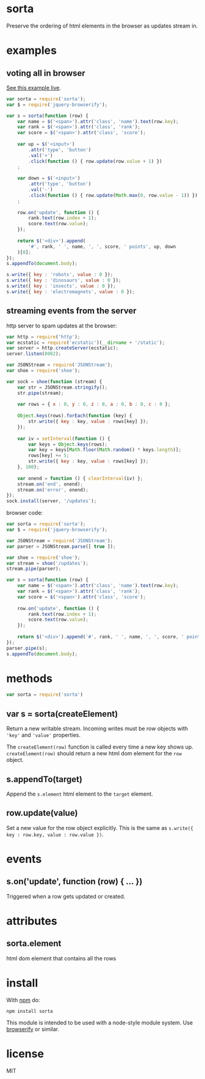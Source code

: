 # sorta

Preserve the ordering of html elements in the browser as updates stream in.

# examples

## voting all in browser

[See this example live](http://substack.net/projects/sorta-vote/).

``` js
var sorta = require('sorta');
var $ = require('jquery-browserify');

var s = sorta(function (row) {
    var name = $('<span>').attr('class', 'name').text(row.key);
    var rank = $('<span>').attr('class', 'rank');
    var score = $('<span>').attr('class', 'score');
    
    var up = $('<input>')
        .attr('type', 'button')
        .val('+')
        .click(function () { row.update(row.value + 1) })
    ;
    
    var down = $('<input>')
        .attr('type', 'button')
        .val('-')
        .click(function () { row.update(Math.max(0, row.value - 1)) })
    ;
    
    row.on('update', function () {
        rank.text(row.index + 1);
        score.text(row.value);
    });
    
    return $('<div>').append(
        '#', rank, ' ', name, ', ', score, ' points', up, down
    )[0];
});
s.appendTo(document.body);

s.write({ key : 'robots', value : 0 });
s.write({ key : 'dinosaurs', value : 0 });
s.write({ key : 'insects', value : 0 });
s.write({ key : 'electromagnets', value : 0 });
```

## streaming events from the server

http server to spam updates at the browser:

``` js
var http = require('http');
var ecstatic = require('ecstatic')(__dirname + '/static');
var server = http.createServer(ecstatic);
server.listen(8002);

var JSONStream = require('JSONStream');
var shoe = require('shoe');

var sock = shoe(function (stream) {
    var str = JSONStream.stringify();
    str.pipe(stream);
    
    var rows = { x : 0, y : 0, z : 0, a : 0, b : 0, c : 0 };
    
    Object.keys(rows).forEach(function (key) {
        str.write({ key : key, value : rows[key] });
    });
    
    var iv = setInterval(function () {
        var keys = Object.keys(rows);
        var key = keys[Math.floor(Math.random() * keys.length)];
        rows[key] += 5;
        str.write({ key : key, value : rows[key] });
    }, 100);
    
    var onend = function () { clearInterval(iv) };
    stream.on('end', onend);
    stream.on('error', onend);
});
sock.install(server, '/updates');
```

browser code:

``` js
var sorta = require('sorta');
var $ = require('jquery-browserify');

var JSONStream = require('JSONStream');
var parser = JSONStream.parse([ true ]);

var shoe = require('shoe');
var stream = shoe('/updates');
stream.pipe(parser);

var s = sorta(function (row) {
    var name = $('<span>').attr('class', 'name').text(row.key);
    var rank = $('<span>').attr('class', 'rank');
    var score = $('<span>').attr('class', 'score');
    
    row.on('update', function () {
        rank.text(row.index + 1);
        score.text(row.value);
    });
    
    return $('<div>').append('#', rank, ' ', name, ', ', score, ' points')[0];
});
parser.pipe(s);
s.appendTo(document.body);
```

# methods

``` js
var sorta = require('sorta')
```

## var s = sorta(createElement)

Return a new writable stream. Incoming writes must be row objects with `'key'`
and `'value'` properties.

The `createElement(row)` function is called every time a new key shows up.
`createElement(row)` should return a new html dom element for the `row` object.

## s.appendTo(target)

Append the `s.element` html element to the `target` element.

## row.update(value)

Set a new value for the row object explicitly. This is the same as
`s.write({ key : row.key, value : row.value })`.

# events

## s.on('update', function (row) { ... })

Triggered when a row gets updated or created.

# attributes

## sorta.element

html dom element that contains all the rows

# install

With [npm](http://npmjs.org) do:

```
npm install sorta
```

This module is intended to be used with a node-style module system.
Use [browserify](http://github.com/substack/node-browserify) or similar.

# license

MIT
